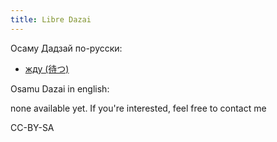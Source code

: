 ```yaml
---
title: Libre Dazai
---
```


Осаму Дадзай по-русски:

- [жду (待つ)](text/matsu-ru.html)

Osamu Dazai in english:

none available yet. If you're interested, feel free to contact me

CC-BY-SA
